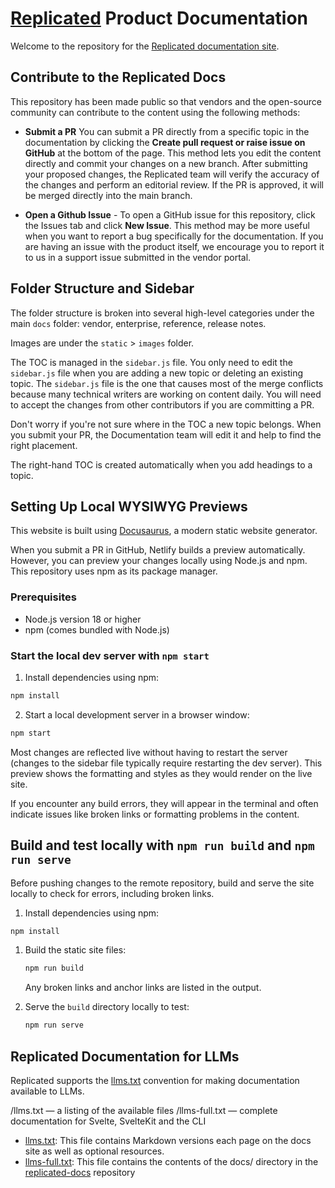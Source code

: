 # [Replicated](https://www.replicated.com/) Product Documentation

Welcome to the repository for the [Replicated documentation site](https://docs.replicated.com/).

## Contribute to the Replicated Docs

This repository has been made public so that vendors and the open-source community can contribute to the content using the following methods:

- **Submit a PR** You can submit a PR directly from a specific topic in the documentation by clicking the **Create pull request or raise issue on GitHub** at the bottom of the page. This method lets you edit the content directly and commit your changes on a new branch. After submitting your proposed changes, the Replicated team will verify the accuracy of the changes and perform an editorial review. If the PR is approved, it will be merged directly into the main branch.

- **Open a Github Issue** - To open a GitHub issue for this repository, click the Issues tab and click **New Issue**. This method may be more useful when you want to report a bug specifically for the documentation. If you are having an issue with the product itself, we encourage you to report it to us in a support issue submitted in the vendor portal.

## Folder Structure and Sidebar

The folder structure is broken into several high-level categories under the main `docs` folder: vendor, enterprise, reference, release notes.

Images are under the `static` > `images` folder.

The TOC is managed in the `sidebar.js` file. You only need to edit the `sidebar.js` file when you are adding a new topic or deleting an existing topic. The `sidebar.js` file is the one that causes most of the merge conflicts because many technical writers are working on content daily. You will need to accept the changes from other contributors if you are committing a PR.

Don't worry if you're not sure where in the TOC a new topic belongs. When you submit your PR, the Documentation team will edit it and help to find the right placement.

The right-hand TOC is created automatically when you add headings to a topic.

## Setting Up Local WYSIWYG Previews

This website is built using [Docusaurus](https://docusaurus.io/), a modern static website generator.

When you submit a PR in GitHub, Netlify builds a preview automatically. However, you can preview your changes locally using Node.js and npm. This repository uses npm as its package manager.

### Prerequisites

- Node.js version 18 or higher
- npm (comes bundled with Node.js)

### Start the local dev server with `npm start`

1. Install dependencies using npm:

  ```bash
  npm install
  ```

2. Start a local development server in a browser window:

  ```bash
  npm start
  ```

Most changes are reflected live without having to restart the server (changes to the sidebar file typically require restarting the dev server). This preview shows the formatting and styles as they would render on the live site.

If you encounter any build errors, they will appear in the terminal and often indicate issues like broken links or formatting problems in the content.

## Build and test locally with `npm run build` and `npm run serve`

Before pushing changes to the remote repository, build and serve the site locally to check for errors, including broken links.

1. Install dependencies using npm:

  ```bash
  npm install
  ```
1. Build the static site files:
   
   ```bash
   npm run build
   ```
   Any broken links and anchor links are listed in the output.

1. Serve the `build` directory locally to test:

   ```bash
   npm run serve
   ```

## Replicated Documentation for LLMs

Replicated supports the [llms.txt](https://llmstxt.org/) convention for making documentation available to LLMs.

/llms.txt — a listing of the available files
/llms-full.txt — complete documentation for Svelte, SvelteKit and the CLI

- [llms.txt](https://docs.replicated.com/llms/llms.txt): This file contains Markdown versions each page on the docs site as well as optional resources.
- [llms-full.txt](https://docs.replicated.com/llms/llms-docs.txt): This file contains the contents of the docs/ directory in the [replicated-docs](https://github.com/replicatedhq/replicated-docs) repository
